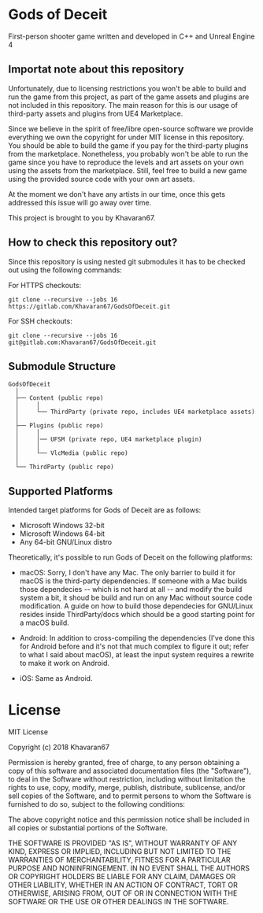 # Gods of Deceit

First-person shooter game written and developed in C++ and Unreal Engine 4

## Importat note about this repository

Unfortunately, due to licensing restrictions you won't be able to build and run the game from this project, as part of the game assets and plugins are not included in this repository. The main reason for this is our usage of third-party assets and plugins from UE4 Marketplace.

Since we believe in the spirit of free/libre open-source software we provide everything we own the copyright for under MIT license in this repository. You should be able to build the game if you pay for the third-party plugins from the marketplace. Nonetheless, you probably won't be able to run the game since you have to reproduce the levels and art assets on your own using the assets from the marketplace. Still, feel free to build a new game using the provided source code with your own art assets.

At the moment we don't have any artists in our time, once this gets addressed this issue will go away over time.

This project is brought to you by Khavaran67.

## How to check this repository out?

Since this repository is using nested git submodules it has to be checked out using the following commands:

For HTTPS checkouts:

```
git clone --recursive --jobs 16 https://gitlab.com/Khavaran67/GodsOfDeceit.git
```

For SSH checkouts:

```
git clone --recursive --jobs 16 git@gitlab.com:Khavaran67/GodsOfDeceit.git
```

## Submodule Structure

```
GodsOfDeceit
  │
  ├── Content (public repo)
  │     │
  │     └── ThirdParty (private repo, includes UE4 marketplace assets)
  │
  ├── Plugins (public repo)
  │     │
  │     │── UFSM (private repo, UE4 marketplace plugin)
  │     │
  │     └── VlcMedia (public repo)
  │
  └── ThirdParty (public repo)
```

## Supported Platforms

Intended target platforms for Gods of Deceit are as follows:

* Microsoft Windows 32-bit
* Microsoft Windows 64-bit
* Any 64-bit GNU/Linux distro

Theoretically, it's possible to run Gods of Deceit on the following platforms:

* macOS: Sorry, I don't have any Mac. The only barrier to build it for macOS is the third-party dependencies. If someone with a Mac builds those dependecies -- which is not hard at all -- and modify the build system a bit, it shoud be build and run on any Mac without source code modification. A guide on how to build those dependecies for GNU/Linux resides inside ThirdParty/docs which should be a good starting point for a macOS build.

* Android: In addition to cross-compiling the dependencies (I've done this for Android before and it's not that much complex to figure it out; refer to what I said about macOS), at least the input system requires a rewrite to make it work on Android.

* iOS: Same as Android.

# License

MIT License

Copyright (c) 2018 Khavaran67

Permission is hereby granted, free of charge, to any person obtaining a copy
of this software and associated documentation files (the "Software"), to deal
in the Software without restriction, including without limitation the rights
to use, copy, modify, merge, publish, distribute, sublicense, and/or sell
copies of the Software, and to permit persons to whom the Software is
furnished to do so, subject to the following conditions:

The above copyright notice and this permission notice shall be included in all
copies or substantial portions of the Software.

THE SOFTWARE IS PROVIDED "AS IS", WITHOUT WARRANTY OF ANY KIND, EXPRESS OR
IMPLIED, INCLUDING BUT NOT LIMITED TO THE WARRANTIES OF MERCHANTABILITY,
FITNESS FOR A PARTICULAR PURPOSE AND NONINFRINGEMENT. IN NO EVENT SHALL THE
AUTHORS OR COPYRIGHT HOLDERS BE LIABLE FOR ANY CLAIM, DAMAGES OR OTHER
LIABILITY, WHETHER IN AN ACTION OF CONTRACT, TORT OR OTHERWISE, ARISING FROM,
OUT OF OR IN CONNECTION WITH THE SOFTWARE OR THE USE OR OTHER DEALINGS IN THE
SOFTWARE.
